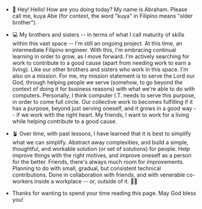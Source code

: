 - 👋  Hey! Hello! How are you doing today? My name is Abraham. Please call me, kuya Abe (for context, the word "kuya" in Filipino means "older brother").

- 💻  My brothers and sisters -- in terms of what I call maturity of skills within this vast space -- I'm still an ongoing project. At this time, an intermediate Filipino engineer. With this, I'm embracing continual learning in order to grow, as I move forward. I'm actively searching for work to contribute to a good cause (apart from needing work to earn a living). Like our other brothers and sisters who work in this space. I'm also on a mission. For me, my mission statement is to serve the Lord our God, through helping people we serve (somehow, to go beyond the context of doing it for business reasons) with what we're able to do with computers. Personally, I think computer I.T. needs to serve this purpose, in order to come full circle. Our collective work to becomes fulfilling if it has a purpose, beyond just serving oneself, and it grows in a good way -- if we work with the right heart. My friends, I want to work for a living while helping contribute to a good cause.

- 🪴 Over time, with past lessons, I have learned that it is best to simplify what we can simplify. Abstract away complexities, and build a simple, thoughtful, and workable solution (or set of solutions) for people. Help improve things with the right motives, and improve oneself as a person for the better. Friends, there's always much room for improvements. Planning to do with small, gradual, but consistent technical contributions. Done in collaboration with friends, and with venerable co-workers inside a workplace -- or, outside of it. 👷‍♂️

- Thanks for wanting to spend your time reading this page. May God bless you!

<!---
abormate/abormate is a ✨ special ✨ repository because its `README.md` (this file) appears on your GitHub profile.
You can click the Preview link to take a look at your changes.
--->
